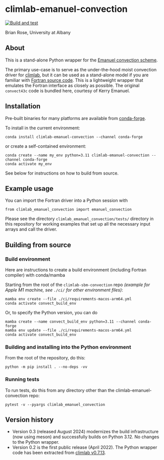 # climlab-emanuel-convection

[![Build and test](https://github.com/climlab/climlab-emanuel-convection/actions/workflows/build-and-test.yml/badge.svg)](https://github.com/climlab/climlab-emanuel-convection/actions/workflows/build-and-test.yml)

Brian Rose, University at Albany

## About

This is a stand-alone Python wrapper for the [Emanuel convection scheme](https://emanuel.mit.edu/problem-convective-moistening).

The primary use-case is to serve as the under-the-hood moist convection driver
for [climlab](https://climlab.readthedocs.io/), but it can be used as a
stand-alone model if you are familiar with [Fortran source code](https://emanuel.mit.edu/FORTRAN-subroutine-convect).
This is a lightweight wrapper that emulates the Fortran interface as closely as possible.
The original `convect43c` code is bundled here, courtesy of Kerry Emanuel.

## Installation

Pre-built binaries for many platforms are available from [conda-forge](https://conda-forge.org).

To install in the current environment:
```
conda install climlab-emanuel-convection --channel conda-forge
```
or create a self-contained environment:
```
conda create --name my_env python=3.11 climlab-emanuel-convection --channel conda-forge
conda activate my_env
```

See below for instructions on how to build from source.

## Example usage

You can import the Fortran driver into a Python session with
```
from climlab_emanuel_convection import emanuel_convection
```

Please see the directory `climlab_emanuel_convection/tests/` directory in this repository
for working examples that set up all the necessary input arrays and call the driver.

## Building from source

### Build environment

Here are instructions to create a build environment (including Fortran compiler) with conda/mamba

Starting from the root of the `climlab-sbm-convection` repo *(example for Apple M1 machine, see `./ci/` for other environment files)*:
```
mamba env create --file ./ci/requirements-macos-arm64.yml
conda activate convect_build_env
```

Or, to specify the Python version, you can do
```
mamba create --name convect_build_env python=3.11 --channel conda-forge
mamba env update --file ./ci/requirements-macos-arm64.yml
conda activate convect_build_env
```

### Building and installing into the Python environment

From the root of the repository, do this:
```
python -m pip install . --no-deps -vv
```

### Running tests

To run tests, do this from any directory other than the climlab-emanuel-convection repo:
```
pytest -v --pyargs climlab_emanuel_convection
```

## Version history

- Version 0.3 (released August 2024) modernizes the build infrastructure (now using meson) and successfully builds on Python 3.12. No changes to the Python wrapper.
- Version 0.2 is the first public release (April 2022).
The Python wrapper code has been extracted from
[climlab v0.7.13](https://github.com/brian-rose/climlab/releases/tag/v0.7.13).
